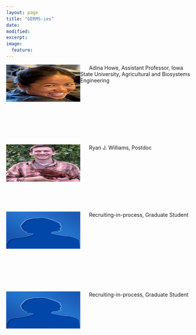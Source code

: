 ```yaml
---
layout: page
title: "GERMS-ies"
date: 
modified:
excerpt:
image:
  feature:
---
```


<img src="howe.jpg" width="200" height="100" align="left">&nbsp;&nbsp;&nbsp;&nbsp;&nbsp;&nbsp;Adina Howe, Assistant Professor, Iowa State University, Agricultural and Biosystems Engineering

<BR><BR> 
<BR><BR> 
<BR><BR> 
<BR><BR> 

<img src="ryan.jpg" width="200" height="100" align="left">&nbsp;&nbsp;&nbsp;&nbsp;&nbsp;&nbsp;Ryan J. Williams, Postdoc

<BR><BR>
<BR><BR> 
<BR><BR> 
<BR><BR> 

<img src="bio.jpg" width="200" height="100" align="left">&nbsp;&nbsp;&nbsp;&nbsp;&nbsp;&nbsp;Recruiting-in-process, Graduate Student

<BR><BR>
<BR><BR>
<BR><BR>
<BR><BR>
<BR><BR>

<img src="bio.jpg" width="200" height="100" align="left">&nbsp;&nbsp;&nbsp;&nbsp;&nbsp;&nbsp;Recruiting-in-process, Graduate Student





